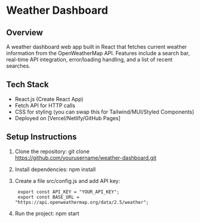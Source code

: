 # Weather Dashboard

## Overview
A weather dashboard web app built in React that fetches current weather information from the OpenWeatherMap API. Features include a search bar, real-time API integration, error/loading handling, and a list of recent searches.

## Tech Stack
- React.js (Create React App)
- Fetch API for HTTP calls
- CSS for styling (you can swap this for Tailwind/MUI/Styled Components)
- Deployed on [Vercel/Netlify/GitHub Pages]

## Setup Instructions
1. Clone the repository:
     git clone https://github.com/yourusername/weather-dashboard.git
2. Install dependencies:
     npm install
3. Create a file src/config.js and add API key:
   
        export const API_KEY = "YOUR_API_KEY";
        export const BASE_URL = "https://api.openweathermap.org/data/2.5/weather";
5. Run the project:
     npm start
